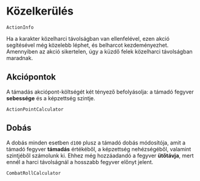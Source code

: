 # Közelkerülés

`ActionInfo`

Ha a karakter közelharci távolságban van ellenfelével, ezen akció segítésével még közelebb léphet, és belharcot kezdeményezhet. Amennyiben az akció sikertelen, úgy a küzdő felek közelharci távolságban maradnak.

## Akciópontok

A támadás akciópont-költségét két tényező befolyásolja: a támadó fegyver **sebessége** és a képzettség szintje.

`ActionPointCalculator`

## Dobás

A dobás minden esetben `d100` plusz a támadó dobás módosítója, amit a támadó fegyver **támadás** értékéből, a képzettség nehézségéből, valamint szintjéből számolunk ki. Ehhez még hozzáadandó a fegyver **ütőtávja**, mert ennél a harci távolságnál a hosszabb fegyver előnyt jelent.

`CombatRollCalculator`